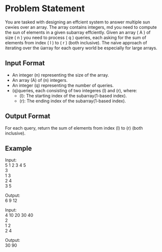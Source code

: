# Problem Statement

You are tasked with designing an effcient system to answer multiple sun cw«ies over an array. The array contains integers, md you need to compute the sun of elements in a given subarray effciently. Given an array ( A ) of size ( n ) you need to process ( q ) queries, each asking for the sum of elements from index ( l ) to ( r ) (both inclusive). The naive approach of iterating over the üarray for each query world be especially for large arrays.

## Input Format

- An integer (n) representing the size of the array.
- An array (A) of (n) integers.
- An integer (q) representing the number of queries.
- (q)queries, each consisting of two integeres (l) and (r), where:
  - (l): The starting index of the subarray(1-based index).
  - (r): The ending index of the subarray(1-based index).

## Output Format

For each query, return the sum of elements from index (l) to (r) (both inclusive).

## Example

Input: <br>
5 1 2 3 4 5 <br>
3 <br>
1 3 <br>
2 4 <br>
3 5

Output:<br>
6 9 12<br>

Input: <br>
4 10 20 30 40 <br>
2<br>
1 2 <br>
2 4 <br>

Output:<br>
30 90
